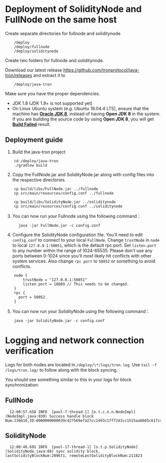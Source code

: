 # Deployment of SolidityNode and FullNode on the same host

Create separate directories for fullnode and soliditynode
```
    /deploy
    /deploy/fullnode
    /deploy/soliditynode
```

Create two folders for fullnode and soliditynode.

Download our latest release https://github.com/tronprotocol/java-tron/releases and extract it to
```      
    /deploy/java-tron 
```

Make sure you have the proper dependencies.

* JDK 1.8 (JDK 1.9+ is not supported yet)
* On Linux Ubuntu system (e.g. Ubuntu 16.04.4 LTS), ensure that the machine has [__Oracle JDK 8__](https://www.digitalocean.com/community/tutorials/how-to-install-java-with-apt-get-on-ubuntu-16-04), instead of having __Open JDK 8__ in the system. If you are building the source code by using __Open JDK 8__, you will get [__Build Failed__](https://github.com/tronprotocol/java-tron/issues/337) result.

## Deployment guide

  1. Build the java-tron project
```
    cd /deploy/java-tron 
    ./gradlew build
```

  2. Copy the FullNode.jar and SolidityNode.jar along with config files into the respective directories.
```
    cp build/libs/FullNode.jar ../fullnode
    cp src/main/resources/config.conf ../fullnode

    cp build/libs/SolidityNode.jar ../soliditynode
    cp src/main/resources/config.conf ../soliditynode
```

  3. You can now run your Fullnode using the following command：
```
      java -jar FullNode.jar -c config.conf
```

  4. Configure the SolidityNode configuration file. You'll need to edit `config.conf` to connect to your local `FullNode`. Change  `trustNode` in `node` to local `127.0.0.1:50051`, which is the default rpc port. Set `listen.port` to any number within the range of 1024-65535. Please don't use any ports between 0-1024 since you'll most likely hit conflicts with other system services. Also change `rpc port` to `50052` or something to avoid conflicts.
```
    node {
        trustNode = "127.0.0.1:50051"
        listen.port = 18889 // This needs to be changed.
    }
    rpc {
      port = 50052
    }
```

  5. You can now run your SolidityNode using the following command：
```        
    java -jar SolidityNode.jar -c config.conf
```

# Logging and network connection verification

Logs for both nodes are located in `/deploy/\*/logs/tron.log`. Use `tail -f /logs/tron.log/` to follow along with the block syncing.

You should see something similar to this in your logs for block synchronization:

## FullNode

      12:00:57.658 INFO  [pool-7-thread-1] [o.t.c.n.n.NodeImpl](NodeImpl.java:830) Success handle block Num:236610,ID:0000000000039c427569efa27cc2493c1fff243cc1515aa6665c617c45d2e1bf

## SolidityNode

      12:00:40.691 INFO  [pool-17-thread-1] [o.t.p.SolidityNode](SolidityNode.java:88) sync solidity block, lastSolidityBlockNum:209671, remoteLastSolidityBlockNum:211823



